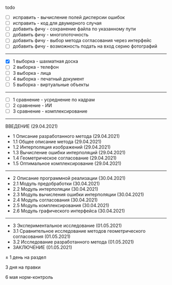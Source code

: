todo
- [ ] исправить - вычисление полей дисперсии ошибок
- [ ] исправить - код для двумерного случая
- [ ] добавить фичу - сохранение файла по указанному пути
- [ ] добавить фичу - многопоточность
- [ ] добавить фичу - выбор метода согласования через интерфейс
- [ ] добавить фичу - возможность подать на вход серию фотографий
___
- [x] 1 выборка - шахматная доска
- [ ] 2 выборка - телефон
- [ ] 3 выборка - лица
- [ ] 4 выборка - печатный документ
- [ ] 5 выборка - виртуальные объекты
___
- [ ] 1 сравнение - усреднение по кадрам
- [ ] 2 сравнение - ИИ
- [ ] 3 сравнение - комплексирование

------------------------

ВВЕДЕНИЕ (29.04.2021)
- 1	Описание разработанного метода (29.04.2021)
- 1.1	Общее описание метода (29.04.2021)
- 1.2	Интерполяция изображений (29.04.2021)
- 1.3	Вычисление ошибки интерполяций (29.04.2021)
- 1.4	Геометрическое согласование (29.04.2021)
- 1.5	Оптимальное комплексирование (29.04.2021)
___
- 2	Описание программной реализации (30.04.2021)
- 2.1	Модуль предобработки (30.04.2021)
- 2.2	Модуль интерполяции (30.04.2021)
- 2.3	Модуль вычисления ошибки интерполяции (30.04.2021)
- 2.4	Модуль согласования (30.04.2021)
- 2.5	Модуль комплексирования (30.04.2021)
- 2.6	Модуль графического интерфейса (30.04.2021)
___
- 3	Экспериментальное исследование (01.05.2021)
- 3.1	Сравнительное исследование методов геометрического согласования (01.05.2021)
- 3.2	Исследование разработанного метода (01.05.2021)
- ЗАКЛЮЧЕНИЕ (01.05.2021)

± 1 день на раздел

3 дня на правки

6 мая норм-контроль
